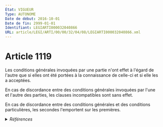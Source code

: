 ```yaml
---
État: VIGUEUR
Type: AUTONOME
Date de début: 2016-10-01
Date de fin: 2999-01-01
Identifiant: LEGIARTI000032040866
URL: article/LEGI/ARTI/00/00/32/04/08/LEGIARTI000032040866.xml
---
```


<h1>Article 1119</h1>

Les conditions générales invoquées par une partie n'ont effet à l'égard de
l'autre que si elles ont été portées à la connaissance de celle-ci et si elle
les a acceptées.<br />

En cas de discordance entre des conditions générales invoquées par l'une et
l'autre des parties, les clauses incompatibles sont sans effet.<br />

En cas de discordance entre des conditions générales et des conditions
particulières, les secondes l'emportent sur les premières.


<details>
  <summary><em>Références</em></summary>

  <h2>Articles faisant référence à l'article</h2>
  
  <ul>
    <li>
      <a href="https://legal.tricoteuses.fr//redirection/LEGIARTI000032006591?vers=git&vers=legifrance">Ordonnance n° 2016-131 du 10 février 2016 portant réforme du droit des contrats, du régime général et de la preuve des obligations - article 2 ENTIEREMENT_MODIF</a> MODIFIE source
    </li>
  </ul>
  
  <h2>Références faites par l'article</h2>
  
  <ul>
    <li>
      CODIFICATION source Loi 1804-02-07
    </li>
    <li>
      2016-02-10 MODIFIE cible <a href="https://legal.tricoteuses.fr//redirection/LEGIARTI000032006591?vers=git&vers=legifrance">Ordonnance n° 2016-131 du 10 février 2016 portant réforme du droit des contrats, du régime général et de la preuve des obligations - article 2 ENTIEREMENT_MODIF</a>
    </li>
  </ul>
</details>
